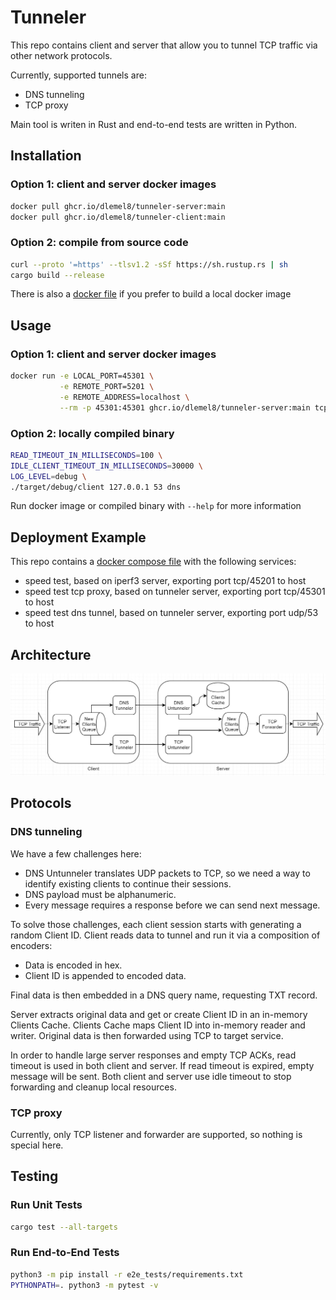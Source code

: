 # Tunneler
This repo contains client and server that allow you to tunnel TCP traffic via other network protocols.

Currently, supported tunnels are:
* DNS tunneling
* TCP proxy

Main tool is writen in Rust and end-to-end tests are written in Python.

## Installation
### Option 1: client and server docker images
```sh
docker pull ghcr.io/dlemel8/tunneler-server:main
docker pull ghcr.io/dlemel8/tunneler-client:main
```
### Option 2: compile from source code
```sh
curl --proto '=https' --tlsv1.2 -sSf https://sh.rustup.rs | sh
cargo build --release
```
There is also a [docker file](Dockerfile) if you prefer to build a local docker image

## Usage
### Option 1: client and server docker images
```sh
docker run -e LOCAL_PORT=45301 \
           -e REMOTE_PORT=5201 \
           -e REMOTE_ADDRESS=localhost \
           --rm -p 45301:45301 ghcr.io/dlemel8/tunneler-server:main tcp
```
### Option 2: locally compiled binary
```sh
READ_TIMEOUT_IN_MILLISECONDS=100 \
IDLE_CLIENT_TIMEOUT_IN_MILLISECONDS=30000 \
LOG_LEVEL=debug \
./target/debug/client 127.0.0.1 53 dns
```
Run docker image or compiled binary with `--help` for more information

## Deployment Example
This repo contains a [docker compose file](docker-compose.server.yml) with the following services:
* speed test, based on iperf3 server, exporting port tcp/45201 to host
* speed test tcp proxy, based on tunneler server, exporting port tcp/45301 to host
* speed test dns tunnel, based on tunneler server, exporting port udp/53 to host

## Architecture
![Architecture](images/architecture.jpg?raw=true "Architecture")

## Protocols
### DNS tunneling
We have a few challenges here:
* DNS Untunneler translates UDP packets to TCP, so we need a way to identify existing clients to continue their sessions.
* DNS payload must be alphanumeric.
* Every message requires a response before we can send next message.

To solve those challenges, each client session starts with generating a random Client ID. Client reads data to tunnel 
and run it via a composition of encoders: 
* Data is encoded in hex. 
* Client ID is appended to encoded data.

Final data is then embedded in a DNS query name, requesting TXT record.

Server extracts original data and get or create Client ID in an in-memory Clients Cache. Clients Cache maps Client ID 
into in-memory reader and writer. Original data is then forwarded using TCP to target service.

In order to handle large server responses and empty TCP ACKs, read timeout is used in both client and server. If read 
timeout is expired, empty message will be sent. Both client and server use idle timeout to stop forwarding and cleanup 
local resources.

### TCP proxy
Currently, only TCP listener and forwarder are supported, so nothing is special here.


## Testing
### Run Unit Tests
```sh
cargo test --all-targets
```
### Run End-to-End Tests
```sh
python3 -m pip install -r e2e_tests/requirements.txt
PYTHONPATH=. python3 -m pytest -v
```
